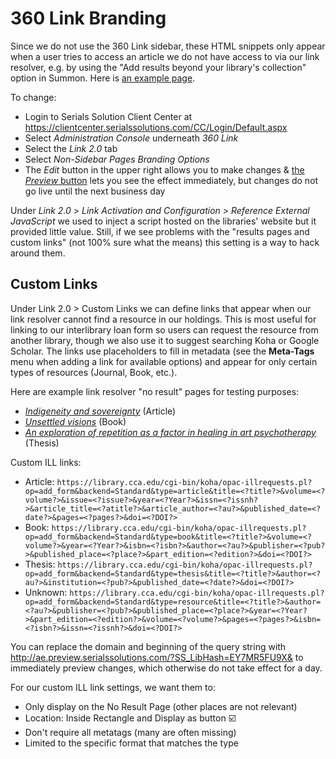 # 360 Link Branding

Since we do not use the 360 Link sidebar, these HTML snippets only appear when a user tries to access an article we do not have access to via our link resolver, e.g. by using the "Add results beyond your library's collection" option in Summon. Here is [an example page](https://ey7mr5fu9x.search.serialssolutions.com/?genre=article&id=pmid:123456).

To change:

- Login to Serials Solution Client Center at https://clientcenter.serialssolutions.com/CC/Login/Default.aspx
- Select _Administration Console_ underneath _360 Link_
- Select the _Link 2.0_ tab
- Select _Non-Sidebar Pages Branding Options_
- The _Edit_ button in the upper right allows you to make changes & [the _Preview_ button](https://knowledge.exlibrisgroup.com/360_Services/360_Link/0Product_Documentation/Configuring_360_Link_and_Setting_Up_Sources_and_Targets/Configuring_360_Link/360_Link%3A_Customization_and_Configuration/360_Link%3A_Administration_Console/Link_2.0_Tab_in_the_Administration_Console_(only_for_360_Link_with_Index-Enhanced_Direct_Linking)/360_Link%3A_Previewing_Changes_You_Make_in_360_Link_with_Index-Enhanced_Direct_Linking_(IEDL)) lets you see the effect immediately, but changes do not go live until the next business day

Under _Link 2.0_ > _Link Activation and Configuration_ > _Reference External JavaScript_ we used to inject a script hosted on the libraries' website but it provided little value. Still, if we see problems with the "results pages and custom links" (not 100% sure what the means) this setting is a way to hack around them.

## Custom Links

Under Link 2.0 > Custom Links we can define links that appear when our link resolver cannot find a resource in our holdings. This is most useful for linking to our interlibrary loan form so users can request the resource from another library, though we also use it to suggest searching Koha or Google Scholar. The links use placeholders to fill in metadata (see the **Meta-Tags** menu when adding a link for available options) and appear for only certain types of resources (Journal, Book, etc.).

Here are example link resolver "no result" pages for testing purposes:

- [_Indigeneity and sovereignty_](https://ey7mr5fu9x.search.serialssolutions.com/?ctx_ver=Z39.88-2004&ctx_enc=info%3Aofi%2Fenc%3AUTF-8&rfr_id=info%3Asid%2Fsummon.serialssolutions.com&rft_val_fmt=info%3Aofi%2Ffmt%3Akev%3Amtx%3Ajournal&rft.genre=article&rft.atitle=Indigeneity+and+sovereignty%3A+the+work+of+two+early+twentieth-century+Native+American+art+critics&rft.jtitle=Third+text&rft.au=Hutchinson%2C+Elizabeth&rft.date=2000-09-01&rft.issn=0952-8822&rft.issue=52&rft.spage=21&rft.epage=29&rft_id=info:doi/10.1080%2F09528820008576863&rft.externalDBID=NO_FULL_TEXT&paramdict=en-us) (Article)
- [_Unsettled visions_](https://ey7mr5fu9x.search.serialssolutions.com/?ctx_ver=Z39.88-2004&ctx_enc=info%3Aofi%2Fenc%3AUTF-8&rfr_id=info%3Asid%2Fsummon.serialssolutions.com&rft_val_fmt=info%3Aofi%2Ffmt%3Akev%3Amtx%3Abook&rft.genre=book&rft.title=Unsettled+visions&rft.au=Machida%2C+Margo&rft.series=Objects%2Fhistories&rft.date=2008-01-01&rft.pub=Duke+University+Press&rft.isbn=0822391740&rft_id=info:doi/10.1515%2F9780822391746&rft.externalDBID=AUJGY&rft.externalDocID=74758&paramdict=en-us) (Book)
- [_An exploration of repetition as a factor in healing in art psychotherapy_](https://ey7mr5fu9x.search.serialssolutions.com/?ctx_ver=Z39.88-2004&ctx_enc=info%3Aofi%2Fenc%3AUTF-8&rfr_id=info%3Asid%2Fsummon.serialssolutions.com&rft_val_fmt=info%3Aofi%2Ffmt%3Akev%3Amtx%3Adissertation&rft.genre=dissertation&rft.title=An+exploration+of+repetition+as+a+factor+in+healing+in+art+psychotherapy%2C+is+hope+a+feature+of+this+healing%3F+Case+illustration%2C+a+man+with+bipolar+affective+disorder&rft.DBID=NDL&rft.au=Sorge%2C+Bernice&rft.date=1999&rft.pub=National+Library+of+Canada+%3D+Biblioth%C3%A8que+nationale+du+Canada&rft.externalDBID=n%2Fa&rft.externalDocID=oai_union_ndltd_org_LACETR_oai_collectionscanada_gc_ca_OOAMICUS_22988989&paramdict=en-us) (Thesis)

Custom ILL links:

- Article: `https://library.cca.edu/cgi-bin/koha/opac-illrequests.pl?op=add_form&backend=Standard&type=article&title=<?title?>&volume=<?volume?>&issue=<?issue?>&year=<?Year?>&issn=<?issnh?>&article_title=<?atitle?>&article_author=<?au?>&published_date=<?date?>&pages=<?pages?>&doi=<?DOI?>`
- Book: `https://library.cca.edu/cgi-bin/koha/opac-illrequests.pl?op=add_form&backend=Standard&type=book&title=<?title?>&volume=<?volume?>&year=<?Year?>&isbn=<?isbn?>&author=<?au?>&publisher=<?pub?>&published_place=<?place?>&part_edition=<?edition?>&doi=<?DOI?>`
- Thesis: `https://library.cca.edu/cgi-bin/koha/opac-illrequests.pl?op=add_form&backend=Standard&type=thesis&title=<?title?>&author=<?au?>&institution=<?pub?>&published_date=<?date?>&doi=<?DOI?>`
- Unknown: `https://library.cca.edu/cgi-bin/koha/opac-illrequests.pl?op=add_form&backend=Standard&type=resource&title=<?title?>&author=<?au?>&publisher=<?pub?>&published_place=<?place?>&year=<?Year?>&part_edition=<?edition?>&volume=<?volume?>&pages=<?pages?>&isbn=<?isbn?>&issn=<?issnh?>&doi=<?DOI?>`

You can replace the domain and beginning of the query string with http://ae.preview.serialssolutions.com/?SS_LibHash=EY7MR5FU9X& to immediately preview changes, which otherwise do not take effect for a day.

For our custom ILL link settings, we want them to:

- Only display on the No Result Page (other places are not relevant)
- Location: Inside Rectangle and Display as button ☑️
- Don't require all metatags (many are often missing)
- Limited to the specific format that matches the type

